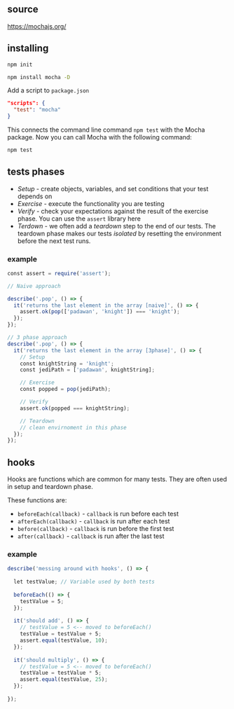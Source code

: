 ## source
https://mochajs.org/

## installing

```bash
npm init
```

```bash
npm install mocha -D
```

Add a script to `package.json`
```json
"scripts": {  
  "test": "mocha"  
}
```

This connects the command line command `npm test` with the Mocha package. Now you can call Mocha with the following command:
```bash
npm test
```

## tests phases
- _Setup_ - create objects, variables, and set conditions that your test depends on  
- _Exercise_ - execute the functionality you are testing
- _Verify_ - check your expectations against the result of the exercise phase. You can use the `assert` library here
- _Terdown_ - we often add a _teardown_ step to the end of our tests. The teardown phase makes our tests _isolated_ by resetting the environment before the next test runs.

### example
```js
const assert = require('assert');

// Naive approach

describe('.pop', () => {
  it('returns the last element in the array [naive]', () => {
    assert.ok(pop(['padawan', 'knight']) === 'knight'); 
  });
});

// 3 phase approach
describe('.pop', () => {
  it('returns the last element in the array [3phase]', () => {
    // Setup
    const knightString = 'knight';
    const jediPath = ['padawan', knightString];

    // Exercise
    const popped = pop(jediPath);

    // Verify
    assert.ok(popped === knightString);

	// Teardown
	// clean envirnoment in this phase
  });
});
```

## hooks

Hooks are functions which are common for many tests. They are often used in setup and teardown phase.

These functions are:
- `beforeEach(callback)` - `callback` is run before each test
- `afterEach(callback)` - `callback` is run after each test
- `before(callback)` - `callback` is run before the first test
- `after(callback)` - `callback` is run after the last test

### example

```js
describe('messing around with hooks', () => {  
  
  let testValue; // Variable used by both tests  
  
  beforeEach(() => {  
    testValue = 5;  
  });  
  
  it('should add', () => {  
    // testValue = 5 <-- moved to beforeEach()  
    testValue = testValue + 5;  
    assert.equal(testValue, 10);  
  });  
  
  it('should multiply', () => {  
    // testValue = 5 <-- moved to beforeEach()  
    testValue = testValue * 5;  
    assert.equal(testValue, 25);  
  });  
  
});
```
